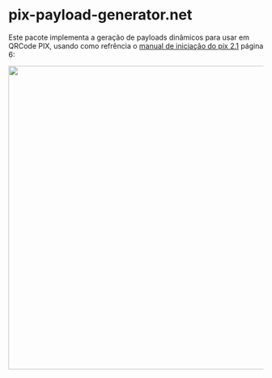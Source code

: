 # pix-payload-generator.net

Este pacote implementa a geração de payloads dinâmicos para usar em QRCode PIX,
usando como refrência o [manual de iniciação do pix 2.1](https://www.bcb.gov.br/content/estabilidadefinanceira/pix/Regulamento_Pix/II-ManualdePadroesparaIniciacaodoPix-versao2-1.pdf) página 6:

<img width='600' src='https://user-images.githubusercontent.com/5353685/101637003-e8844a80-3a0a-11eb-89a0-1ffd84d02d1c.png' />


